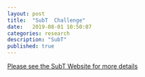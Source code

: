 ```yaml
---
layout: post
title:  "SubT  Challenge"
date:   2019-08-01 10:50:07
categories: research
description: "SubT"
published: true
---
```


[Please  see the SubT  Website for  more details](https://www.subt-explorer.com)
